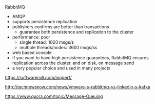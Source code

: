 RabbitMQ

- AMQP
- supports persistence replication
- publishers confirms are better than transactions
  - guarantee both persistence and replication to the cluster
- performance: poor
  - single thread: 1000 msgs/s
  - multiple threads/nodes: 3600 msgs/ss
- web based console
- if you want to have high persistence guarantees, RabbitMQ ensures replication across the cluster, and on disk, on message send
- a very popular choice and used in many projects

https://softwaremill.com/mqperf/

http://technewsnow.com/news/vmware-s-rabbitmq-vs-linkedin-s-kafka

https://www.quora.com/topic/Message-Queuing

